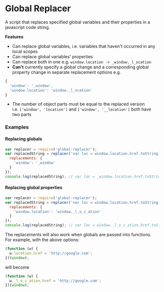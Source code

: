 Global Replacer
====

A script that replaces specified global variables and their properties in a javascript code string.

__Features__
* Can replace global variables, i.e. variables that haven't occurred in any local scopes
* Can replace global variables' properties
* Can replace both in one e.g. `window.location -> _window._l_ocation`
* __Can't__ currently specify a global change and a corresponding global property change in separate replacement options e.g.  
```js
{
  'window': '_window',
  'window.location': 'window._l_ocation'
}
```
* The number of object parts must be equal to the replaced version  
i.e. `['window', 'location']` and `['window', '__location']` both have two parts

### Examples

#### Replacing globals

```js
var replacer = require('global-replacer');
var replacedString = replacer('var loc = window.location.href.toString();', {
  replacements: {
    'window': '_window'
  }
});
console.log(replacedString); // var loc = _window.location.href.toString();
```

#### Replacing global properties

```js
var replacer = require('global-replacer');
var replacedString = replacer('var loc = window.location.href.toString();', {
  replacements: {
    'window.location': 'window._l_o_c_ation'
  }
});
console.log(replacedString); // var loc = window._l_o_c_ation.href.toString();
```

The replacements will also work when globals are passed into functions.  
For example, with the above options:
```js
(function (w) {
  w.location.href = 'http://google.com';
})(window);
```
will become
```js
(function (w) {
  w._l_o_c_ation.href = 'http://google.com';
})(window);
```
